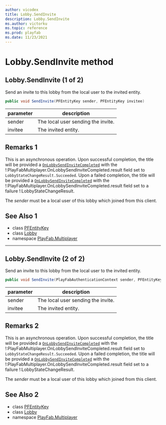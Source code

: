 ```yaml
---
author: vicodex
title: Lobby.SendInvite
description: Lobby.SendInvite
ms.author: victorku
ms.topic: reference
ms.prod: playfab
ms.date: 11/23/2021
---
```


# Lobby.SendInvite method
## Lobby.SendInvite (1 of 2)

Send an invite to this lobby from the local user to the invited entity.

```csharp
public void SendInvite(PFEntityKey sender, PFEntityKey invitee)
```

| parameter | description |
| --- | --- |
| sender | The local user sending the invite. |
| invitee | The invited entity. |

## Remarks 1

This is an asynchronous operation. Upon successful completion, the title will be provided a [`OnLobbySendInviteCompleted`](../PlayFabMultiplayer/OnLobbySendInviteCompleted.md) with the !:PlayFabMultiplayer.OnLobbySendInviteCompleted.result field set to `LobbyStateChangeResult.Succeeded`. Upon a failed completion, the title will be provided a [`OnLobbySendInviteCompleted`](../PlayFabMultiplayer/OnLobbySendInviteCompleted.md) with the !:PlayFabMultiplayer.OnLobbySendInviteCompleted.result field set to a failure !:LobbyStateChangeResult.

The *sender* must be a local user of this lobby which joined from this client.

## See Also 1

* class [PFEntityKey](../PFEntityKey.md)
* class [Lobby](../Lobby.md)
* namespace [PlayFab.Multiplayer](../../PlayFabMultiplayerSDK.md)

---

## Lobby.SendInvite (2 of 2)

Send an invite to this lobby from the local user to the invited entity.

```csharp
public void SendInvite(PlayFabAuthenticationContext sender, PFEntityKey invitee)
```

| parameter | description |
| --- | --- |
| sender | The local user sending the invite. |
| invitee | The invited entity. |

## Remarks 2

This is an asynchronous operation. Upon successful completion, the title will be provided a [`OnLobbySendInviteCompleted`](../PlayFabMultiplayer/OnLobbySendInviteCompleted.md) with the !:PlayFabMultiplayer.OnLobbySendInviteCompleted.result field set to `LobbyStateChangeResult.Succeeded`. Upon a failed completion, the title will be provided a [`OnLobbySendInviteCompleted`](../PlayFabMultiplayer/OnLobbySendInviteCompleted.md) with the !:PlayFabMultiplayer.OnLobbySendInviteCompleted.result field set to a failure !:LobbyStateChangeResult.

The *sender* must be a local user of this lobby which joined from this client.

## See Also 2

* class [PFEntityKey](../PFEntityKey.md)
* class [Lobby](../Lobby.md)
* namespace [PlayFab.Multiplayer](../../PlayFabMultiplayerSDK.md)

